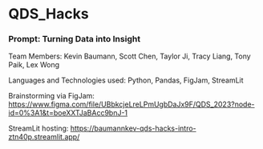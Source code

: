 # QDS_Hacks

### Prompt: Turning Data into Insight

Team Members: Kevin Baumann, Scott Chen, Taylor Ji, Tracy Liang, Tony Paik, Lex Wong

Languages and Technologies used: Python, Pandas, FigJam, StreamLit

Brainstorming via FigJam: https://www.figma.com/file/UBbkcjeLreLPmUgbDaJx9F/QDS_2023?node-id=0%3A1&t=boeXXTJaBAcc9bnJ-1

StreamLit hosting: https://baumannkev-qds-hacks-intro-ztn40p.streamlit.app/

